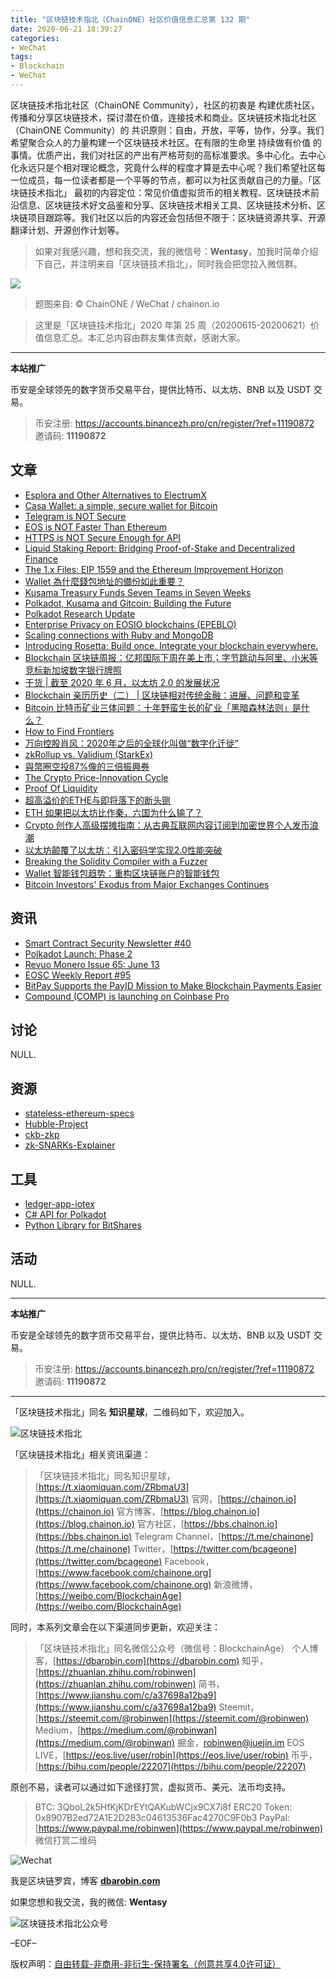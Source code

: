 ```yaml
---
title: "区块链技术指北（ChainONE）社区价值信息汇总第 132 期"
date: 2020-06-21 18:39:27
categories:
- WeChat
tags:
- Blockchain
- WeChat
---
```

区块链技术指北社区（ChainONE Community），社区的初衷是 构建优质社区，传播和分享区块链技术，探讨潜在价值，连接技术和商业。区块链技术指北社区（ChainONE Community）的 共识原则：自由，开放，平等，协作，分享。我们希望聚合众人的力量构建一个区块链技术社区。在有限的生命里 持续做有价值 的事情。优质产出，我们对社区的产出有严格苛刻的高标准要求。多中心化。去中心化永远只是个相对理论概念，究竟什么样的程度才算是去中心呢？我们希望社区每一位成员，每一位读者都是一个平等的节点，都可以为社区贡献自己的力量。「区块链技术指北」 最初的内容定位：常见价值虚拟货币的相关教程、区块链技术前沿信息、区块链技术好文品鉴和分享、区块链技术相关工具、区块链技术分析、区块链项目跟踪等。我们社区以后的内容还会包括但不限于：区块链资源共享、开源翻译计划、开源创作计划等。
<!-- more -->

> 如果对我感兴趣，想和我交流，我的微信号：**Wentasy**，加我时简单介绍下自己，并注明来自「区块链技术指北」，同时我会把您拉入微信群。

![](https://cdn.dbarobin.com/EFxCQjC.png)

> 题图来自: © ChainONE / WeChat / chainon.io

> 这里是「区块链技术指北」2020 年第 25 周（20200615-20200621）价值信息汇总。本汇总内容由群友集体贡献，感谢大家。

***

**本站推广**

币安是全球领先的数字货币交易平台，提供比特币、以太坊、BNB 以及 USDT 交易。

> 币安注册: https://accounts.binancezh.pro/cn/register/?ref=11190872
> 邀请码: **11190872**

## 文章

* [Esplora and Other Alternatives to ElectrumX](https://bbs.chainon.io/d/5851)
* [Casa Wallet: a simple, secure wallet for Bitcoin](https://bbs.chainon.io/d/5852)
* [Telegram is NOT Secure](https://bbs.chainon.io/d/5853)
* [EOS is NOT Faster Than Ethereum](https://bbs.chainon.io/d/5854)
* [HTTPS is NOT Secure Enough for API](https://bbs.chainon.io/d/5855)
* [Liquid Staking Report: Bridging Proof-of-Stake and Decentralized Finance](https://bbs.chainon.io/d/5856)
* [The 1.x Files: EIP 1559 and the Ethereum Improvement Horizon](https://bbs.chainon.io/d/5858)
* [Wallet 為什麼錢包地址的備份如此重要？](https://bbs.chainon.io/d/5859)
* [Kusama Treasury Funds Seven Teams in Seven Weeks](https://bbs.chainon.io/d/5860)
* [Polkadot, Kusama and Gitcoin: Building the Future](https://bbs.chainon.io/d/5861)
* [Polkadot Research Update](https://bbs.chainon.io/d/5862)
* [Enterprise Privacy on EOSIO blockchains (EPEBLO)](https://bbs.chainon.io/d/5865)
* [Scaling connections with Ruby and MongoDB](https://bbs.chainon.io/d/5868)
* [Introducing Rosetta: Build once. Integrate your blockchain everywhere.](https://bbs.chainon.io/d/5870)
* [Blockchain 区块链周报：亿邦国际下周在美上市；字节跳动与阿里、小米等竞标新加坡数字银行牌照](https://bbs.chainon.io/d/5871)
* [干货 | 截至 2020 年 6 月，以太坊 2.0 的发展状况](https://bbs.chainon.io/d/5878)
* [Blockchain 亲历历史（二） | 区块链相对传统金融：进展、问题和变革](https://bbs.chainon.io/d/5879)
* [Bitcoin 比特币矿业三体问题：十年野蛮生长的矿业「黑暗森林法则」是什么？](https://bbs.chainon.io/d/5880)
* [How to Find Frontiers](https://bbs.chainon.io/d/5882)
* [万向控股肖风：2020年之后的全球化叫做“数字化迁徙”](https://bbs.chainon.io/d/5883)
* [zkRollup vs. Validium (StarkEx)](https://bbs.chainon.io/d/5884)
* [與幣圈空投87%像的三倍振興券](https://bbs.chainon.io/d/5885)
* [The Crypto Price-Innovation Cycle](https://bbs.chainon.io/d/5886)
* [Proof Of Liquidity](https://bbs.chainon.io/d/5887)
* [超高溢价的ETHE与即将落下的断头铡](https://bbs.chainon.io/d/5888)
* [ETH 如果把以太坊比作秦，六国为什么输了？](https://bbs.chainon.io/d/5889)
* [Crypto 创作人高级摆摊指南：从古典互联网内容订阅到加密世界个人发币浪潮](https://bbs.chainon.io/d/5890)
* [以太坊颠覆了以太坊：引入密码学实现2.0性能突破](https://bbs.chainon.io/d/5891)
* [Breaking the Solidity Compiler with a Fuzzer](https://bbs.chainon.io/d/5892)
* [Wallet 智能钱包趋势：重构区块链账户的智能钱包](https://bbs.chainon.io/d/5893)
* [Bitcoin Investors' Exodus from Major Exchanges Continues](https://bbs.chainon.io/d/5894)

## 资讯

* [Smart Contract Security Newsletter #40](https://bbs.chainon.io/d/5857)
* [Polkadot Launch: Phase 2](https://bbs.chainon.io/d/5863)
* [Revuo Monero Issue 65: June 13](https://bbs.chainon.io/d/5864)
* [EOSC Weekly Report #95](https://bbs.chainon.io/d/5866)
* [BitPay Supports the PayID Mission to Make Blockchain Payments Easier](https://bbs.chainon.io/d/5867)
* [Compound (COMP) is launching on Coinbase Pro](https://bbs.chainon.io/d/5869)

## 讨论

NULL.

## 资源

* [stateless-ethereum-specs](https://bbs.chainon.io/d/5874)
* [Hubble-Project](https://bbs.chainon.io/d/5875)
* [ckb-zkp](https://bbs.chainon.io/d/5877)
* [zk-SNARKs-Explainer](https://bbs.chainon.io/d/5881)

## 工具

* [ledger-app-iotex](https://bbs.chainon.io/d/5872)
* [C# API for Polkadot](https://bbs.chainon.io/d/5873)
* [Python Library for BitShares](https://bbs.chainon.io/d/5876)

## 活动

NULL.

***

**本站推广**

币安是全球领先的数字货币交易平台，提供比特币、以太坊、BNB 以及 USDT 交易。

> 币安注册: https://accounts.binancezh.pro/cn/register/?ref=11190872
> 邀请码: **11190872**

***

「区块链技术指北」同名 **知识星球**，二维码如下，欢迎加入。

![区块链技术指北](https://cdn.dbarobin.com/3YzonTR.png)

「区块链技术指北」相关资讯渠道：

> 「区块链技术指北」同名知识星球，[https://t.xiaomiquan.com/ZRbmaU3](https://t.xiaomiquan.com/ZRbmaU3)
> 官网，[https://chainon.io](https://chainon.io)
> 官方博客，[https://blog.chainon.io](https://blog.chainon.io)
> 官方社区，[https://bbs.chainon.io](https://bbs.chainon.io)
> Telegram Channel，[https://t.me/chainone](https://t.me/chainone)
> Twitter，[https://twitter.com/bcageone](https://twitter.com/bcageone)
> Facebook，[https://www.facebook.com/chainone.org](https://www.facebook.com/chainone.org)
> 新浪微博，[https://weibo.com/BlockchainAge](https://weibo.com/BlockchainAge)

同时，本系列文章会在以下渠道同步更新，欢迎关注：

> 「区块链技术指北」同名微信公众号（微信号：BlockchainAge）
> 个人博客，[https://dbarobin.com](https://dbarobin.com)
> 知乎，[https://zhuanlan.zhihu.com/robinwen](https://zhuanlan.zhihu.com/robinwen)
> 简书，[https://www.jianshu.com/c/a37698a12ba9](https://www.jianshu.com/c/a37698a12ba9)
> Steemit，[https://steemit.com/@robinwen](https://steemit.com/@robinwen)
> Medium，[https://medium.com/@robinwan](https://medium.com/@robinwan)
> 掘金，[robinwen@juejin.im](https://juejin.im/user/5673ccae60b2260ee435f89a/posts)
> EOS LIVE，[https://eos.live/user/robin](https://eos.live/user/robin)
> 币乎，[https://bihu.com/people/22207](https://bihu.com/people/22207)

原创不易，读者可以通过如下途径打赏，虚拟货币、美元、法币均支持。

> BTC: 3QboL2k5HfKjKDrEYtQAKubWCjx9CX7i8f
> ERC20 Token: 0x8907B2ed72A1E2D283c04613536Fac4270C9F0b3
> PayPal: [https://www.paypal.me/robinwen](https://www.paypal.me/robinwen)
> 微信打赏二维码

![Wechat](https://cdn.dbarobin.com/SzoNl5b.jpg)

我是区块链罗宾，博客 **[dbarobin.com](https://dbarobin.com/)**

如果您想和我交流，我的微信: **Wentasy**

![区块链技术指北公众号](https://cdn.dbarobin.com/w0wignb.png)

–EOF–

版权声明：[自由转载-非商用-非衍生-保持署名（创意共享4.0许可证）](http://creativecommons.org/licenses/by-nc-nd/4.0/deed.zh)